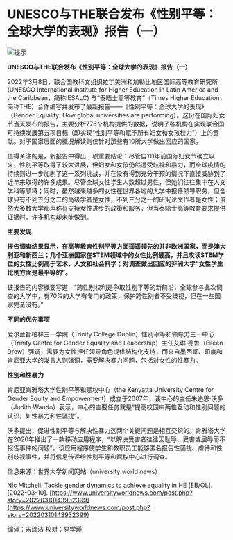 # UNESCO与THE联合发布《性别平等：全球大学的表现》报告（一）

![提示](https://special2.rhky.com/res/images/special/tishi_logo.png)

**UNESCO与THE联合发布《性别平等：全球大学的表现》报告（一）**

2022年3月8日，联合国教科文组织拉丁美洲和加勒比地区国际高等教育研究所 (UNESCO International Institute for Higher Education in Latin America and the Caribbean，简称IESALC) 与“泰晤士高等教育”（Times Higher Education，简称THE）合作编写并发布了最新报告——《性别平等：全球大学的表现》（Gender Equality: How global universities are performing）。这份在国际妇女节当天发布的报告，主要分析776个机构提供的数据，说明了各机构在实现联合国可持续发展第五项目标（即实现“性别平等和赋予所有妇女和女孩权力”）上的贡献。对于国家层面的概况解读则仅针对那些有10所大学做出回应的国家。

值得关注的是，新报告中得出一项重要结论：尽管自111年前国际妇女节确立以来，性别平等取得了较大进展，但妇女和女孩仍然遭受歧视和暴力，而全球疫情的持续则进一步加剧了这一系列挑战，并在没有得到充分干预的情况下直接威胁到了近年来取得的许多成果。尽管全球女性学生人数超过男性，但她们往往集中在人文学科等领域；同时，虽然越来越多的女性在世界各地的大学中担任领导职务，但全球只有不到五分之二的高级学者是女性，不到三分之一的研究论文作者是女性；虽然大多数大学都声称有支持女性进步的政策和服务，但当泰晤士高等教育要求提供证据时，许多机构却未能做到。

**主要发现**

**报告调查结果显示，在高等教育性别平等方面遥遥领先的并非欧洲国家，而是澳大利亚和新西兰；几个亚洲国家在STEM领域中的女性比例最高，并且攻读STEM学位的女性比例高于艺术、人文和社会科学；对调查做出回应的非洲大学“女性学生比例方面是最平等的”。**

该报告的内容概要写道：“跨性别权利是争取性别平等的新前沿，全球参与此次调查的大学中，有70%的大学有专门的政策，保护跨性别者不受歧视，但在一些国家完全没有。”

**不同的优先事项**

爱尔兰都柏林三一学院（Trinity College Dublin）性别平等和领导力三一中心（Trinity Centre for Gender Equality and Leadership）主任艾琳·德鲁（Eileen Drew）强调，需要为女性担任领导角色提供结构化支持，而来自墨西哥、印度和肯尼亚大学的发言人则强调，需要解决暴力问题，包括对女性的性暴力。

**性别和性暴力**

肯尼亚肯雅塔大学性别平等和赋权中心（the Kenyatta University Centre for Gender Equity and Empowerment）成立于2007年，该中心的主任朱迪思·沃多（Judith Waudo）表示，中心的主要任务就是“提高校园中两性互动和性别问题的认识，如性暴力和性骚扰”。

沃多提出，促进性别平等与解决性暴力这两个关键问题是相互交织的。肯雅塔大学在2020年推出了一款移动应用程序，“以解决受害者往往因耻辱、受害或屈辱而不报告事件的问题”。该应用程序使学生和教职员工能够匿名报告性骚扰、虐待和性别歧视事件，并将信息传递给性别平等和赋权中心进行调查。

信息来源：世界大学新闻网站（university world news）

Nic Mitchell. Tackle gender dynamics to achieve equality in HE [EB/OL]. [2022-03-10]. [https://www.universityworldnews.com/post.php?story=20220310143932399](https://www.universityworldnews.com/post.php?story=20220310143932399)

编译：宋瑞洁 校对：易学瑾